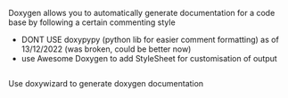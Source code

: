Doxygen allows you to automatically generate documentation for a code base by following a certain commenting style

- DONT USE doxypypy (python lib for easier comment formatting) as of 13/12/2022 (was broken, could be better now)
- use Awesome Doxygen to add StyleSheet for customisation of output

```jsx

```

Use doxywizard to generate doxygen documentation